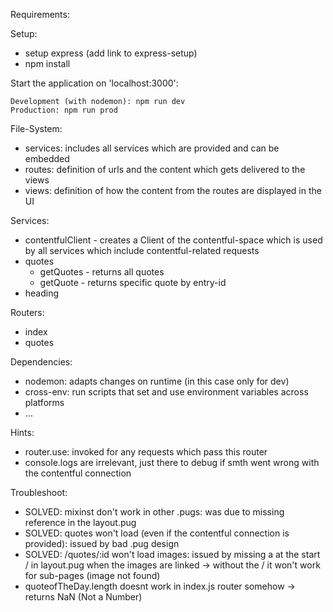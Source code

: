 Requirements:

Setup:
- setup express (add link to express-setup)
- npm install

Start the application on 'localhost:3000':
```
Development (with nodemon): npm run dev
Production: npm run prod
```

File-System:
- services: includes all services which are provided and can be embedded 
- routes: definition of urls and the content which gets delivered to the views
- views: definition of how the content from the routes are displayed in the UI


Services:
- contentfulClient - creates a Client of the contentful-space which is used by all services which include contentful-related requests
- quotes
  - getQuotes - returns all quotes
  - getQuote - returns specific quote by entry-id
- heading

Routers:
- index
- quotes

Dependencies:
- nodemon: adapts changes on runtime (in this case only for dev)
- cross-env: run scripts that set and use environment variables across platforms
- ...

Hints:
- router.use: invoked for any requests which pass this router
- console.logs are irrelevant, just there to debug if smth went wrong with the contentful connection

Troubleshoot:
- SOLVED: mixinst don't work in other .pugs: was due to missing reference in the layout.pug
- SOLVED: quotes won't load (even if the contentful connection is provided): issued by bad .pug design
- SOLVED: /quotes/:id won't load images: issued by missing a at the start / in layout.pug when the images are linked -> without the / it won't work for sub-pages (image not found)
- quoteofTheDay.length doesnt work in index.js router somehow -> returns NaN (Not a Number)
